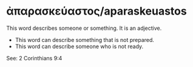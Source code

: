 # ἀπαρασκεύαστος/aparaskeuastos 

This word describes someone or something. It is an adjective. 

* This word can describe something that is not prepared. 
* This word can describe someone who is not ready. 

See: 2 Corinthians 9:4
